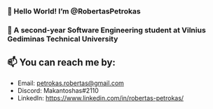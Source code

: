 ### 👋 Hello World! I’m @RobertasPetrokas ###

### 🌱 A second-year Software Engineering student at Vilnius Gediminas Technical University ###

## 📫 You can reach me by: ##
   - Email: petrokas.robertas@gmail.com
   - Discord: Makantoshas#2110
   - LinkedIn: https://www.linkedin.com/in/robertas-petrokas/
  
